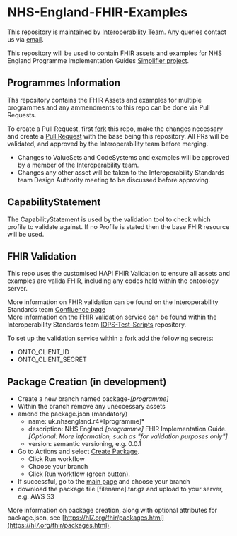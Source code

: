 # NHS-England-FHIR-Examples
This repository is maintained by [Interoperability Team](https://nhsd-confluence.digital.nhs.uk/pages/viewpage.action?spaceKey=IOPS&title=Interoperability+Standards). Any queries contact us via [email](interoperabilityteam@nhs.net).

This repository will be used to contain FHIR assets and examples for NHS England Programme Implementation Guides [Simplifier project](https://simplifier.net/NHS-England-Programme-Implementation-Guides/~guides).

## Programmes Information

Ths repository contains the FHIR Assets and examples for multiple programmes and any ammendments to this repo can be done via Pull Requests.  

To create a Pull Request, first [fork](https://docs.github.com/en/pull-requests/collaborating-with-pull-requests/working-with-forks/fork-a-repo) this repo, make the changes necessary and create a [Pull Request](https://docs.github.com/en/pull-requests/collaborating-with-pull-requests/proposing-changes-to-your-work-with-pull-requests/creating-a-pull-request-from-a-fork) with the base being this repository.
All PRs will be validated, and approved by the Interoperability team before merging.
- Changes to ValueSets and CodeSystems and examples will be approved by a member of the Interoperability team.
- Changes any other asset will be taken to the Interoperability Standards team Design Authority meeting to be discussed before approving.

## CapabilityStatement
The CapabilityStatement is used by the validation tool to check which profile to validate against. If no Profile is stated then the base FHIR resource will be used.

## FHIR Validation

This repo uses the customised HAPI FHIR Validation to ensure all assets and examples are valida FHIR, including any codes held within the ontoology server.  

More information on FHIR validation can be found on the Interoperability Standards team [Confluence page](https://nhsd-confluence.digital.nhs.uk/display/IOPS/FHIR+Conformance+and+Testing)  
More information on the FHIR validation service can be found within the Interoperability Standards team [IOPS-Test-Scripts](https://github.com/NHSDigital/IOPS-FHIR-Test-Scripts) repository.  

To set up the validation service within a fork add the following secrets:
- ONTO_CLIENT_ID
- ONTO_CLIENT_SECRET

## Package Creation (in development)
- Create a new branch named package-*[programme]*
- Within the branch remove any uneccessary assets
- amend the package.json (mandatory)
  - name: uk.nhsengland.r4*[programme]*
  - description: NHS England *[programme]* FHIR Implementation Guide. *[Optional: More information, such as "for validation purposes only"]*
  - version: semantic versioning, e.g. 0.0.1 
- Go to Actions and select [Create Package](https://github.com/ryma2fhir/Ryan-NHSEngland-FHIR-Examples/actions/workflows/createPackage.yml).
  - Click Run workflow
  - Choose your branch
  - Click Run workflow (green button).
- If successful, go to the [main page](https://github.com/ryma2fhir/Ryan-NHSEngland-FHIR-Examples) and choose your branch
- download the package file [filename].tar.gz and upload to your server, e.g. AWS S3

More information on package creation, along with optional attributes for package.json, see [https://hl7.org/fhir/packages.html](https://hl7.org/fhir/packages.html).